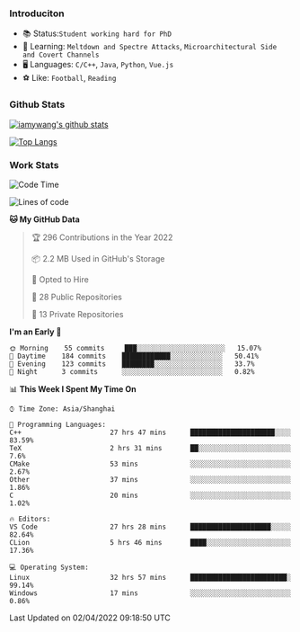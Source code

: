 ### Introduciton

- 📚 Status:`Student working hard for PhD`
- 🔎 Learning: `Meltdown and Spectre Attacks`, `Microarchitectural Side and Covert Channels`
- 🖥️ Languages: `C/C++`, `Java`, `Python`, `Vue.js`
- ⚽ Like: `Football`, `Reading`

### Github Stats

[![iamywang's github stats](https://github-readme-stats.vercel.app/api?username=iamywang&count_private=true&show_icons=true)]()

[![Top Langs](https://github-readme-stats.vercel.app/api/top-langs/?username=iamywang&layout=compact)]()

### Work Stats

<!--START_SECTION:waka-->
![Code Time](http://img.shields.io/badge/Code%20Time-229%20hrs%2010%20mins-blue)

![Lines of code](https://img.shields.io/badge/From%20Hello%20World%20I%27ve%20Written-523%20Thousand%20lines%20of%20code-blue)

**🐱 My GitHub Data** 

> 🏆 296 Contributions in the Year 2022
 > 
> 📦 2.2 MB Used in GitHub's Storage 
 > 
> 💼 Opted to Hire
 > 
> 📜 28 Public Repositories 
 > 
> 🔑 13 Private Repositories  
 > 
**I'm an Early 🐤** 

```text
🌞 Morning    55 commits     ███░░░░░░░░░░░░░░░░░░░░░░   15.07% 
🌆 Daytime    184 commits    ████████████░░░░░░░░░░░░░   50.41% 
🌃 Evening    123 commits    ████████░░░░░░░░░░░░░░░░░   33.7% 
🌙 Night      3 commits      ░░░░░░░░░░░░░░░░░░░░░░░░░   0.82%

```


📊 **This Week I Spent My Time On** 

```text
⌚︎ Time Zone: Asia/Shanghai

💬 Programming Languages: 
C++                      27 hrs 47 mins      █████████████████████░░░░   83.59% 
TeX                      2 hrs 31 mins       ██░░░░░░░░░░░░░░░░░░░░░░░   7.6% 
CMake                    53 mins             ░░░░░░░░░░░░░░░░░░░░░░░░░   2.67% 
Other                    37 mins             ░░░░░░░░░░░░░░░░░░░░░░░░░   1.86% 
C                        20 mins             ░░░░░░░░░░░░░░░░░░░░░░░░░   1.02%

🔥 Editors: 
VS Code                  27 hrs 28 mins      ████████████████████░░░░░   82.64% 
CLion                    5 hrs 46 mins       ████░░░░░░░░░░░░░░░░░░░░░   17.36%

💻 Operating System: 
Linux                    32 hrs 57 mins      ████████████████████████░   99.14% 
Windows                  17 mins             ░░░░░░░░░░░░░░░░░░░░░░░░░   0.86%

```


 Last Updated on 02/04/2022 09:18:50 UTC
<!--END_SECTION:waka-->

